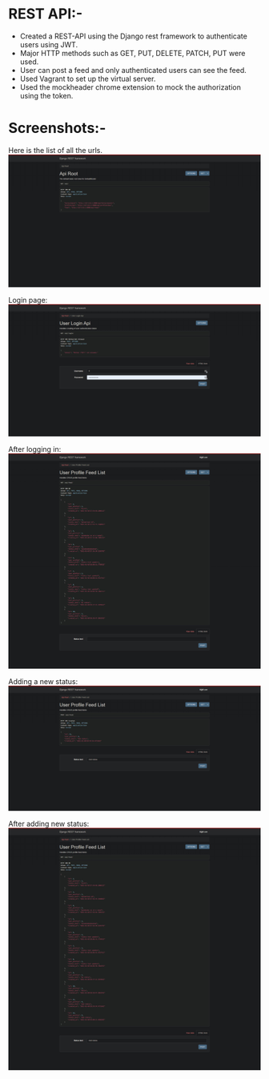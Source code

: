 # REST API:-
- Created a REST-API using the Django rest framework to authenticate users using JWT.
- Major HTTP methods such as GET, PUT, DELETE, PATCH, PUT were used.
- User can post a feed and only authenticated users can see the feed. 
- Used Vagrant to set up the virtual server.
- Used the mockheader chrome extension to mock the authorization using the token.

# Screenshots:-

Here is the list of all the urls.
![Screenshot](screenshots/all-the-urls.jpg)

Login page:
![Screenshot](screenshots/login.jpg)

After logging in:
![Screenshot](screenshots/after-logging.jpg)

Adding a new status:
![Screenshot](screenshots/add-status.jpg)

After adding new status:
![Screenshot](screenshots/after-adding.jpg)


